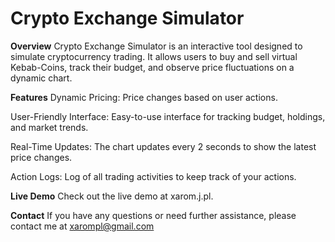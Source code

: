 # Crypto Exchange Simulator

**Overview**
Crypto Exchange Simulator is an interactive tool designed to simulate cryptocurrency trading. It allows users to buy and sell virtual Kebab-Coins, track their budget, and observe price fluctuations on a dynamic chart.

**Features**
Dynamic Pricing: Price changes based on user actions.

User-Friendly Interface: Easy-to-use interface for tracking budget, holdings, and market trends.

Real-Time Updates: The chart updates every 2 seconds to show the latest price changes.

Action Logs: Log of all trading activities to keep track of your actions.

**Live Demo**
Check out the live demo at xarom.j.pl.

**Contact**
If you have any questions or need further assistance, please contact me at xarompl@gmail.com

